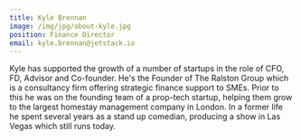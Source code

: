 ```yaml
---
title: Kyle Brennan
image: /img/jpg/about-kyle.jpg
position: Finance Director
email: kyle.brennan@jetstack.io
---
```


Kyle has supported the growth of a number of startups in the role of CFO, FD,
Advisor and Co-founder. He's the Founder of The Ralston Group which is a
consultancy firm offering strategic finance support to SMEs. Prior to this he
was on the founding team of a prop-tech startup, helping them grow to the
largest homestay management company in London. In a former life he spent several
years as a stand up comedian, producing a show in Las Vegas which still runs
today.
